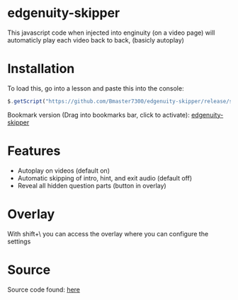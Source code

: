 # edgenuity-skipper

This javascript code when injected into enginuity (on a video page) will automaticly play each video back to back, (basicly autoplay)
# Installation
To load this, go into a lesson and paste this into the console:
```javascript
$.getScript("https://github.com/Bmaster7300/edgenuity-skipper/release/skipper.min.js")
```

Bookmark version (Drag into bookmarks bar, click to activate): <a href='javascript:$.getScript("https://webmsgr.github.io/edgenuity-skipper/release/skipper.min.js](https://github.com/Bmaster7300/edgenuity-skipper/release/skipper.min.js")
)");void(0);'>edgenuity-skipper</a>
# Features
* Autoplay on videos (default on)
* Automatic skipping of intro, hint, and exit audio (default off)
* Reveal all hidden question parts (button in overlay)

# Overlay
With shift+\ you can access the overlay where you can configure the settings

# Source
Source code found: [here]([https://github.com/webmsgr/edgenuity-skipper/blob/main/src/skipper.js](https://github.com/Bmaster7300/edgenuity-skipper/release/skipper.min.js))

